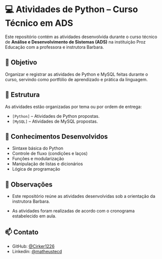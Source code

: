 # 💻 Atividades de Python – Curso Técnico em ADS

Este repositório contém as atividades desenvolvida durante o curso técnico de **Análise e Desenvolvimento de Sistemas (ADS)** na instituição Proz Educação com a professora e instrutora Barbara.

## 🎯 Objetivo

Organizar e registrar as atividades de Python e MySQL feitas durante o curso, servindo como portfólio de aprendizado e prática da linguagem.

## 📂 Estrutura

As atividades estão organizadas por tema ou por ordem de entrega:

- `[Python]` – Atividades de Python propostas.
- `[MySQL]` – Atividades de MySQL propostas.

## 🧠 Conhecimentos Desenvolvidos

- Sintaxe básica do Python
- Controle de fluxo (condições e laços)
- Funções e modularização
- Manipulação de listas e dicionários
- Lógica de programação

## 👀 Observações
- Este repositório reúne as atividades desenvolvidas sob a orientação da instrutora Barbara.

- As atividades foram realizadas de acordo com o cronograma estabelecido em aula.

## 📫 Contato

- GitHub: [@Cirker1226](https://github.com/Cirker1226)
- Linkedin: [@matheustecd](https://www.linkedin.com/in/matheustecd/)
